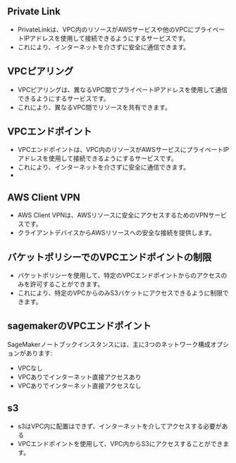 ## Private Link
- PrivateLinkは、VPC内のリソースがAWSサービスや他のVPCにプライベートIPアドレスを使用して接続できるようにするサービスです。
- これにより、インターネットを介さずに安全に通信できます。

## VPCピアリング
- VPCピアリングは、異なるVPC間でプライベートIPアドレスを使用して通信できるようにするサービスです。
- これにより、異なるVPC間でリソースを共有できます。

## VPCエンドポイント
- VPCエンドポイントは、VPC内のリソースがAWSサービスにプライベートIPアドレスを使用して接続できるようにするサービスです。
- これにより、インターネットを介さずに安全に通信できます。
- 

## AWS Client VPN
- AWS Client VPNは、AWSリソースに安全にアクセスするためのVPNサービスです。
- クライアントデバイスからAWSリソースへの安全な接続を提供します。

## バケットポリシーでのVPCエンドポイントの制限
- バケットポリシーを使用して、特定のVPCエンドポイントからのアクセスのみを許可することができます。
- これにより、特定のVPCからのみS3バケットにアクセスできるように制限できます。

## sagemakerのVPCエンドポイント
SageMakerノートブックインスタンスには、主に3つのネットワーク構成オプションがあります:
- VPCなし
- VPCありでインターネット直接アクセスあり
- VPCありでインターネット直接アクセスなし

## s3
- s3はVPC内に配置はできず、インターネットを介してアクセスする必要がある
- VPCエンドポイントを使用して、VPC内からS3にアクセスすることができます。

